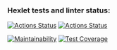 ### Hexlet tests and linter status:
[![Actions Status](https://github.com/Absaidov/java-project-78/workflows/hexlet-check/badge.svg)](https://github.com/Absaidov/java-project-78/actions) [![Actions Status](https://github.com/Absaidov/java-project-78/actions/workflows/main.yml/badge.svg)](https://github.com/Absaidov/java-project-78/actions/workflows/main.yml)

[![Maintainability](https://api.codeclimate.com/v1/badges/a364e4a1e514e78557e0/maintainability)](https://codeclimate.com/github/Absaidov/java-project-78/maintainability) [![Test Coverage](https://api.codeclimate.com/v1/badges/a364e4a1e514e78557e0/test_coverage)](https://codeclimate.com/github/Absaidov/java-project-78/test_coverage)
